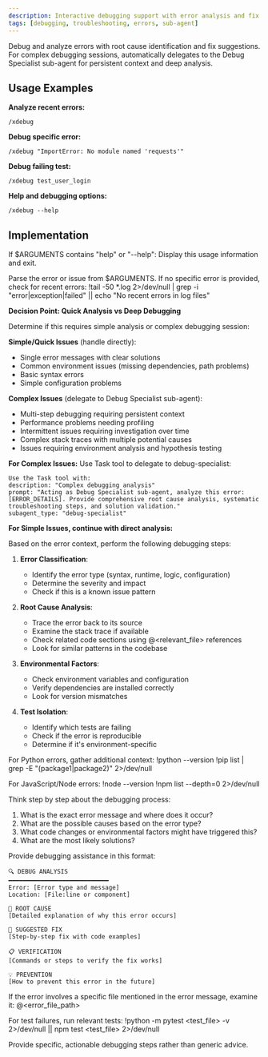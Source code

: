 ```yaml
---
description: Interactive debugging support with error analysis and fix suggestions - integrates with Debug Specialist sub-agent for complex issues
tags: [debugging, troubleshooting, errors, sub-agent]
---
```


Debug and analyze errors with root cause identification and fix suggestions. For complex debugging sessions, automatically delegates to the Debug Specialist sub-agent for persistent context and deep analysis.

## Usage Examples

**Analyze recent errors:**
```
/xdebug
```

**Debug specific error:**
```
/xdebug "ImportError: No module named 'requests'"
```

**Debug failing test:**
```
/xdebug test_user_login
```

**Help and debugging options:**
```
/xdebug --help
```

## Implementation

If $ARGUMENTS contains "help" or "--help":
Display this usage information and exit.

Parse the error or issue from $ARGUMENTS. If no specific error is provided, check for recent errors:
!tail -50 *.log 2>/dev/null | grep -i "error\|exception\|failed" || echo "No recent errors in log files"

**Decision Point: Quick Analysis vs Deep Debugging**

Determine if this requires simple analysis or complex debugging session:

**Simple/Quick Issues** (handle directly):
- Single error messages with clear solutions
- Common environment issues (missing dependencies, path problems)
- Basic syntax errors
- Simple configuration problems

**Complex Issues** (delegate to Debug Specialist sub-agent):
- Multi-step debugging requiring persistent context
- Performance problems needing profiling
- Intermittent issues requiring investigation over time
- Complex stack traces with multiple potential causes
- Issues requiring environment analysis and hypothesis testing

**For Complex Issues:** Use Task tool to delegate to debug-specialist:
```
Use the Task tool with:
description: "Complex debugging analysis"
prompt: "Acting as Debug Specialist sub-agent, analyze this error: [ERROR_DETAILS]. Provide comprehensive root cause analysis, systematic troubleshooting steps, and solution validation."
subagent_type: "debug-specialist"
```

**For Simple Issues, continue with direct analysis:**

Based on the error context, perform the following debugging steps:

1. **Error Classification**:
   - Identify the error type (syntax, runtime, logic, configuration)
   - Determine the severity and impact
   - Check if this is a known issue pattern

2. **Root Cause Analysis**:
   - Trace the error back to its source
   - Examine the stack trace if available
   - Check related code sections using @<relevant_file> references
   - Look for similar patterns in the codebase

3. **Environmental Factors**:
   - Check environment variables and configuration
   - Verify dependencies are installed correctly
   - Look for version mismatches

4. **Test Isolation**:
   - Identify which tests are failing
   - Check if the error is reproducible
   - Determine if it's environment-specific

For Python errors, gather additional context:
!python --version
!pip list | grep -E "(package1|package2)" 2>/dev/null

For JavaScript/Node errors:
!node --version
!npm list --depth=0 2>/dev/null

Think step by step about the debugging process:

1. What is the exact error message and where does it occur?
2. What are the possible causes based on the error type?
3. What code changes or environmental factors might have triggered this?
4. What are the most likely solutions?

Provide debugging assistance in this format:

```
🔍 DEBUG ANALYSIS
━━━━━━━━━━━━━━━━━━━━━━━━━━━━
Error: [Error type and message]
Location: [File:line or component]

📍 ROOT CAUSE
[Detailed explanation of why this error occurs]

🔧 SUGGESTED FIX
[Step-by-step fix with code examples]

📋 VERIFICATION
[Commands or steps to verify the fix works]

💡 PREVENTION
[How to prevent this error in the future]
```

If the error involves a specific file mentioned in the error message, examine it:
@<error_file_path>

For test failures, run relevant tests:
!python -m pytest <test_file> -v 2>/dev/null || npm test <test_file> 2>/dev/null

Provide specific, actionable debugging steps rather than generic advice.